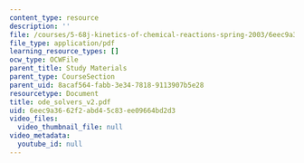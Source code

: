 ```yaml
---
content_type: resource
description: ''
file: /courses/5-68j-kinetics-of-chemical-reactions-spring-2003/6eec9a3662f2abd45c83ee09664bd2d3_ode_solvers_v2.pdf
file_type: application/pdf
learning_resource_types: []
ocw_type: OCWFile
parent_title: Study Materials
parent_type: CourseSection
parent_uid: 8acaf564-fabb-3e34-7818-9113907b5e28
resourcetype: Document
title: ode_solvers_v2.pdf
uid: 6eec9a36-62f2-abd4-5c83-ee09664bd2d3
video_files:
  video_thumbnail_file: null
video_metadata:
  youtube_id: null
---
```


